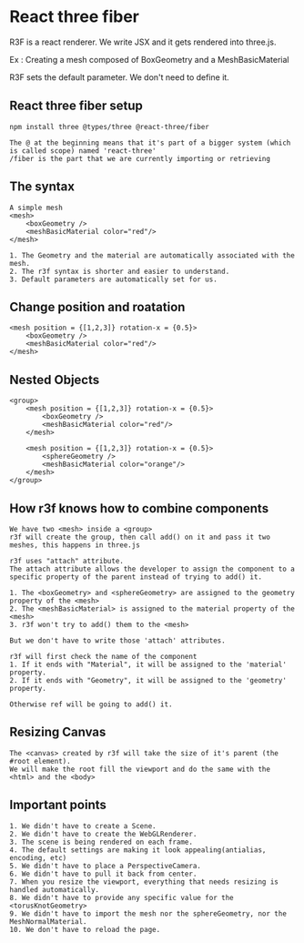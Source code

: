 # React three fiber

R3F is a react renderer. We write JSX and it gets rendered into three.js.

Ex : Creating a mesh composed of BoxGeometry and a MeshBasicMaterial
<mesh>
<BoxGeometry />
<MeshBasicMaterial />
</mesh>

R3F sets the default parameter. We don't need to define it.

## React three fiber setup

    npm install three @types/three @react-three/fiber

    The @ at the beginning means that it's part of a bigger system (which is called scope) named 'react-three'
    /fiber is the part that we are currently importing or retrieving

## The syntax

    A simple mesh
    <mesh>
        <boxGeometry />
        <meshBasicMaterial color="red"/>
    </mesh>

    1. The Geometry and the material are automatically associated with the mesh.
    2. The r3f syntax is shorter and easier to understand.
    3. Default parameters are automatically set for us.

## Change position and roatation

    <mesh position = {[1,2,3]} rotation-x = {0.5}>
        <boxGeometry />
        <meshBasicMaterial color="red"/>
    </mesh>

## Nested Objects

    <group>
        <mesh position = {[1,2,3]} rotation-x = {0.5}>
            <boxGeometry />
            <meshBasicMaterial color="red"/>
        </mesh>

        <mesh position = {[1,2,3]} rotation-x = {0.5}>
            <sphereGeometry />
            <meshBasicMaterial color="orange"/>
        </mesh>
    </group>

## How r3f knows how to combine components

    We have two <mesh> inside a <group>
    r3f will create the group, then call add() on it and pass it two meshes, this happens in three.js

    r3f uses "attach" attribute.
    The attach attribute allows the developer to assign the component to a specific property of the parent instead of trying to add() it.

    1. The <boxGeometry> and <sphereGeometry> are assigned to the geometry property of the <mesh>
    2. The <meshBasicMaterial> is assigned to the material property of the <mesh>
    3. r3f won't try to add() them to the <mesh>

    But we don't have to write those 'attach' attributes.

    r3f will first check the name of the component
    1. If it ends with "Material", it will be assigned to the 'material' property.
    2. If it ends with "Geometry", it will be assigned to the 'geometry' property.

    Otherwise ref will be going to add() it.

## Resizing Canvas

    The <canvas> created by r3f will take the size of it's parent (the #root element).
    We will make the root fill the viewport and do the same with the <html> and the <body>

## Important points

    1. We didn't have to create a Scene.
    2. We didn't have to create the WebGLRenderer.
    3. The scene is being rendered on each frame.
    4. The default settings are making it look appealing(antialias, encoding, etc)
    5. We didn't have to place a PerspectiveCamera.
    6. We didn't have to pull it back from center.
    7. When you resize the viewport, everything that needs resizing is handled automatically.
    8. We didn't have to provide any specific value for the <torusKnotGeometry>
    9. We didn't have to import the mesh nor the sphereGeometry, nor the MeshNormalMaterial.
    10. We don't have to reload the page.
